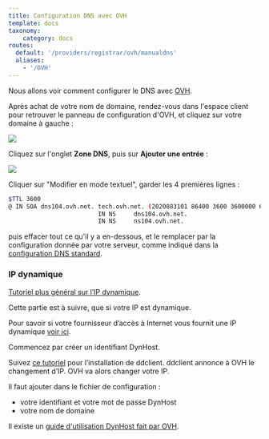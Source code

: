 ```yaml
---
title: Configuration DNS avec OVH
template: docs
taxonomy:
    category: docs
routes:
  default: '/providers/registrar/ovh/manualdns'
  aliases:
    - '/OVH'
---
```


Nous allons voir comment configurer le DNS avec [OVH](http://www.ovh.com).

Après achat de votre nom de domaine, rendez-vous dans l'espace client pour retrouver le panneau de configuration d'OVH, et cliquez sur votre domaine à gauche :

![](image://ovh_control_panel.png?resize=800)

Cliquez sur l'onglet **Zone DNS**, puis sur **Ajouter une entrée** :

![](image://ovh_dns_zone.png?resize=800)

Cliquer sur "Modifier en mode textuel", garder les 4 premières lignes :

```bash
$TTL 3600
@ IN SOA dns104.ovh.net. tech.ovh.net. (2020083101 86400 3600 3600000 60)
                         IN NS     dns104.ovh.net.
                         IN NS     ns104.ovh.net.
```

puis effacer tout ce qu'il y a en-dessous, et le remplacer par la configuration donnée par votre serveur, comme indiqué dans la [configuration DNS standard](/dns_config).

### IP dynamique

[Tutoriel plus général sur l’IP dynamique](/dns_dynamicip).

Cette partie est à suivre, que si votre IP est dynamique.

Pour savoir si votre fournisseur d’accès à Internet vous fournit une IP dynamique [voir ici](/isp).

Commencez par créer un identifiant DynHost.

Suivez [ce tutoriel](http://blog.developpez.com/brutus/p6316/ubuntu/configurer_dynhost_ovh_avec_ddclient) pour l’installation de ddclient.
ddclient annonce à OVH le changement d’IP. OVH va alors changer votre IP.

Il faut ajouter dans le fichier de configuration :

* votre identifiant et votre mot de passe DynHost
* votre nom de domaine

Il existe un [guide d'utilisation DynHost fait par OVH](https://docs.ovh.com/fr/fr/web/domains/utilisation-dynhost/).
